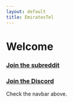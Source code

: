 ```yaml
---
layout: default
title: EmiratesTel
---
```


# Welcome
### [Join the subreddit](https://reddit.com/r/etisalat)
### [Join the Discord](https://discord.gg/6XUPVhyNKz)

Check the navbar above.